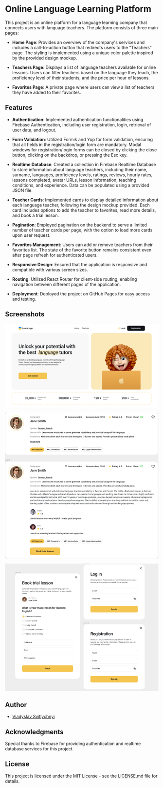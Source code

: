 # Online Language Learning Platform

This project is an online platform for a language learning company that connects users with language teachers. The platform consists of three main pages:

- **Home Page**: Provides an overview of the company's services and includes a call-to-action button that redirects users to the "Teachers" page. The styling is implemented using a unique color palette inspired by the provided design mockup.

- **Teachers Page**: Displays a list of language teachers available for online lessons. Users can filter teachers based on the language they teach, the proficiency level of their students, and the price per hour of lessons.

- **Favorites Page**: A private page where users can view a list of teachers they have added to their favorites.

## Features

- **Authentication**: Implemented authentication functionalities using Firebase Authentication, including user registration, login, retrieval of user data, and logout.

- **Form Validation**: Utilized Formik and Yup for form validation, ensuring that all fields in the registration/login form are mandatory. Modal windows for registration/login forms can be closed by clicking the close button, clicking on the backdrop, or pressing the Esc key.

- **Realtime Database**: Created a collection in Firebase Realtime Database to store information about language teachers, including their name, surname, languages, proficiency levels, ratings, reviews, hourly rates, lessons completed, avatar URLs, lesson information, teaching conditions, and experience. Data can be populated using a provided JSON file.

- **Teacher Cards**: Implemented cards to display detailed information about each language teacher, following the design mockup provided. Each card includes options to add the teacher to favorites, read more details, and book a trial lesson.

- **Pagination**: Employed pagination on the backend to serve a limited number of teacher cards per page, with the option to load more cards upon user request.

- **Favorites Management**: Users can add or remove teachers from their favorites list. The state of the favorite button remains consistent even after page refresh for authenticated users.

- **Responsive Design**: Ensured that the application is responsive and compatible with various screen sizes.

- **Routing**: Utilized React Router for client-side routing, enabling navigation between different pages of the application.

- **Deployment**: Deployed the project on GitHub Pages for easy access and testing.

## Screenshots

![Home Page](./src/assets/homePage.png)

![Teachers Page](./src/assets/favorite.png)

![Favorites Page](./src/assets/modal.png)

## Author

- [Vladyslav Svitlychnyi](https://github.com/Svitly4nyi-Vla2yslav)

## Acknowledgments

Special thanks to Firebase for providing authentication and realtime database services for this project.

## License

This project is licensed under the MIT License - see the [LICENSE.md](./LICENSE.md) file for details.


<!-- # Car Rental Application

This project is a web application for a car rental company operating in Ukraine. The application allows users to browse through a catalog of available cars, filter them based on various criteria, view detailed information about each car, and add their favorite cars to a favorites list. The application also provides a contact option to connect with the company for car rental inquiries.

## Features

✅ 1. Home Page: Provides an overview of the services offered by the company. 

✅ 2. Catalog Page: Displays a catalog of cars available for rent, with filtering options by car brand, hourly rental price, and mileage.

✅ 3. Favorites Page: Shows a list of advertisements added by the user to their favorites.

🧑‍💻 4. Responsive Design: The application is designed to be responsive and compatible with different screen sizes.

## Technical Details


✅ - Frontend Framework: **TypeScript**
 
✅ - State Management: **Redux**

✅ - Routing: **React Router**

✅ - Styling: **Styled Components**

✅ - API Service: **Utilizes MockAPI for backend services**

✅ - HTTP Client: **Axios for making HTTP requests**

🧑‍💻 - Pagination: **Implemented on the backend to serve 12 advertisements per page**

✅ - Validation: **Ensures valid and semantic HTML**

✅ - Deployment: **Deployed on GitHub Pages**

## How to Run
To run this application locally, follow these steps:

1. Clone this repository to your local machine.

2. Install dependencies using `npm install`.

3. Start the development server using `npm start`.


### Screenshots

![Home page](./src/assets/Screenshots/home_page.png)

![ Catalog ](./src/assets/Screenshots/rental_cars.png)

![Modal Window](./src/assets/Screenshots/modal_window.png)

![Favorites](./src/assets/Screenshots/favorites.png)


### Autor 

- [Vladyslav Svitlychnyi]("https://github.com/Svitly4nyi-Vla2yslav")

### Acknowledgments

Special thanks to MockAPI for providing backend services for this project.

### License

This project is licensed under the MIT License - see the [LICENSE.md](./LICENSE.md) file for details. -->

